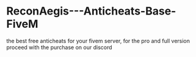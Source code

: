 # ReconAegis---Anticheats-Base-FiveM
the best free anticheats for your fivem server, for the pro and full version proceed with the purchase on our discord
